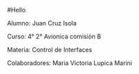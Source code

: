 #Hello

Alumno: Juan Cruz Isola

Curso: 4° 2° Avionica comisión B

Materia: Control de Interfaces

Colaboradores: Maria Victoria Lupica Marini
